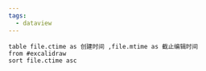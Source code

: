 ```yaml
---
tags:
  - dataview
---
```

```dataview
table file.ctime as 创建时间 ,file.mtime as 截止编辑时间
from #excalidraw 
sort file.ctime asc
```